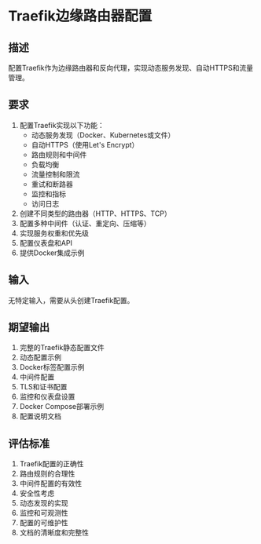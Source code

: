 # Traefik边缘路由器配置

## 描述
配置Traefik作为边缘路由器和反向代理，实现动态服务发现、自动HTTPS和流量管理。

## 要求
1. 配置Traefik实现以下功能：
   - 动态服务发现（Docker、Kubernetes或文件）
   - 自动HTTPS（使用Let's Encrypt）
   - 路由规则和中间件
   - 负载均衡
   - 流量控制和限流
   - 重试和断路器
   - 监控和指标
   - 访问日志
2. 创建不同类型的路由器（HTTP、HTTPS、TCP）
3. 配置多种中间件（认证、重定向、压缩等）
4. 实现服务权重和优先级
5. 配置仪表盘和API
6. 提供Docker集成示例

## 输入
无特定输入，需要从头创建Traefik配置。

## 期望输出
1. 完整的Traefik静态配置文件
2. 动态配置示例
3. Docker标签配置示例
4. 中间件配置
5. TLS和证书配置
6. 监控和仪表盘设置
7. Docker Compose部署示例
8. 配置说明文档

## 评估标准
1. Traefik配置的正确性
2. 路由规则的合理性
3. 中间件配置的有效性
4. 安全性考虑
5. 动态发现的实现
6. 监控和可观测性
7. 配置的可维护性
8. 文档的清晰度和完整性